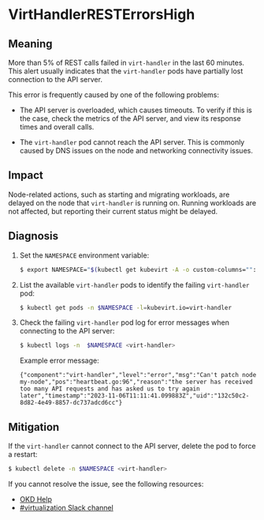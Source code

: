 # VirtHandlerRESTErrorsHigh
<!-- Edited by Jiří Herrmann, 9 Nov 2022 -->

## Meaning

More than 5% of REST calls failed in `virt-handler` in the last 60 minutes. This alert usually indicates that the `virt-handler` pods have partially lost connection to the API server.

This error is frequently caused by one of the following problems:

- The API server is overloaded, which causes timeouts. To verify if this is the case, check the metrics of the API server, and view its response times and overall calls.

- The `virt-handler` pod cannot reach the API server. This is commonly caused by DNS issues on the node and networking connectivity issues.

## Impact

Node-related actions, such as starting and migrating workloads, are delayed on the node that `virt-handler` is running on. Running workloads are not affected, but reporting their current status might be delayed.

## Diagnosis

1. Set the `NAMESPACE` environment variable:

   ```bash
   $ export NAMESPACE="$(kubectl get kubevirt -A -o custom-columns="":.metadata.namespace)"
   ```

2. List the available `virt-handler` pods to identify the failing `virt-handler` pod:

   ```bash
   $ kubectl get pods -n $NAMESPACE -l=kubevirt.io=virt-handler
   ```

3. Check the failing `virt-handler` pod log for error messages when connecting to the API server:

   ```bash
   $ kubectl logs -n  $NAMESPACE <virt-handler>
   ```

   Example error message:
   
   ```
   {"component":"virt-handler","level":"error","msg":"Can't patch node my-node","pos":"heartbeat.go:96","reason":"the server has received too many API requests and has asked us to try again later","timestamp":"2023-11-06T11:11:41.099883Z","uid":"132c50c2-8d82-4e49-8857-dc737adcd6cc"}
   ```

## Mitigation

If the `virt-handler` cannot connect to the API server, delete the pod to force a restart:

```bash
$ kubectl delete -n $NAMESPACE <virt-handler>
```

<!--DS: If you cannot resolve the issue, log in to the link:https://access.redhat.com[Customer Portal] and open a support case, attaching the artifacts gathered during the Diagnosis procedure.-->
<!--USstart-->
If you cannot resolve the issue, see the following resources:

- [OKD Help](https://www.okd.io/help/)
- [#virtualization Slack channel](https://kubernetes.slack.com/channels/virtualization)
<!--USend-->